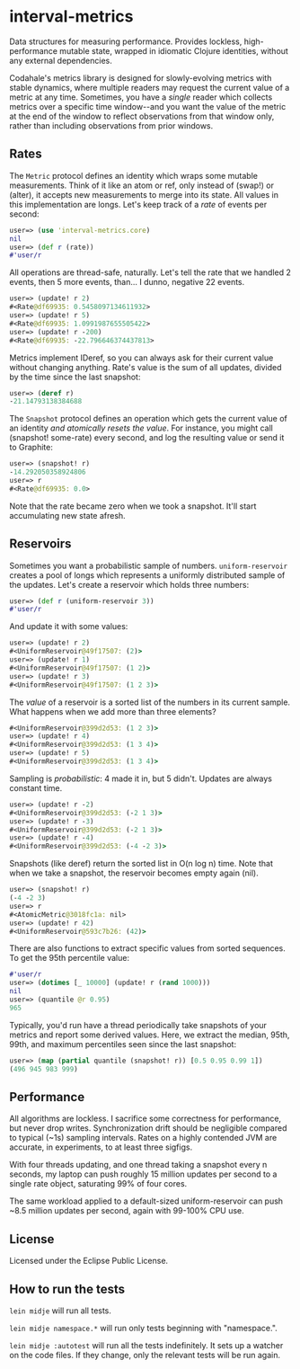 # interval-metrics

Data structures for measuring performance. Provides lockless, high-performance
mutable state, wrapped in idiomatic Clojure identities, without any external
dependencies.

Codahale's metrics library is designed for slowly-evolving metrics with stable
dynamics, where multiple readers may request the current value of a metric at
any time. Sometimes, you have a *single* reader which collects metrics over a
specific time window--and you want the value of the metric at the end of the
window to reflect observations from that window only, rather than including
observations from prior windows.

## Rates

The `Metric` protocol defines an identity which wraps some mutable
measurements. Think of it like an atom or ref, only instead of (swap!) or
(alter), it accepts new measurements to merge into its state. All values in
this implementation are longs. Let's keep track of a *rate* of events per
second:

``` clj
user=> (use 'interval-metrics.core)
nil
user=> (def r (rate))
#'user/r
```

All operations are thread-safe, naturally. Let's tell the rate that we handled
2 events, then 5 more events, than... I dunno, negative 22 events.

``` clj
user=> (update! r 2)
#<Rate@df69935: 0.5458097134611932>
user=> (update! r 5)
#<Rate@df69935: 1.0991987655505422>
user=> (update! r -200)
#<Rate@df69935: -22.796646374437813>
```

Metrics implement IDeref, so you can always ask for their current value without changing anything. Rate's value is the sum of all updates, divided by the time since the last snapshot:

``` clj
user=> (deref r)
-21.14793138384688
```

The `Snapshot` protocol defines an operation which gets the current value of an
identity *and atomically resets the value*. For instance, you might call
(snapshot! some-rate) every second, and log the resulting value or send it to
Graphite:

``` clj
user=> (snapshot! r)
-14.292050358924806
user=> r
#<Rate@df69935: 0.0>
```

Note that the rate became zero when we took a snapshot. It'll start
accumulating new state afresh.

## Reservoirs

Sometimes you want a probabilistic sample of numbers. `uniform-reservoir` creates a pool of longs which represents a uniformly distributed sample of the updates. Let's create a reservoir which holds three numbers:

``` clj
user=> (def r (uniform-reservoir 3))
#'user/r
```

And update it with some values:

``` clj
user=> (update! r 2)
#<UniformReservoir@49f17507: (2)>
user=> (update! r 1)
#<UniformReservoir@49f17507: (1 2)>
user=> (update! r 3)
#<UniformReservoir@49f17507: (1 2 3)>
```

The *value* of a reservoir is a sorted list of the numbers in its current
sample. What happens when we add more than three elements?

``` clj
#<UniformReservoir@399d2d53: (1 2 3)>
user=> (update! r 4)
#<UniformReservoir@399d2d53: (1 3 4)>
user=> (update! r 5)
#<UniformReservoir@399d2d53: (1 3 4)>
```

Sampling is *probabilistic*: 4 made it in, but 5 didn't. Updates are always
constant time.

``` clj
user=> (update! r -2)
#<UniformReservoir@399d2d53: (-2 1 3)>
user=> (update! r -3)
#<UniformReservoir@399d2d53: (-2 1 3)>
user=> (update! r -4)
#<UniformReservoir@399d2d53: (-4 -2 3)>
```

Snapshots (like deref) return the sorted list in O(n log n) time. Note that
when we take a snapshot, the reservoir becomes empty again (nil). 

``` clj
user=> (snapshot! r)
(-4 -2 3)
user=> r
#<AtomicMetric@3018fc1a: nil>
user=> (update! r 42)
#<UniformReservoir@593c7b26: (42)>
```

There are also functions to extract specific values from sorted sequences. To
get the 95th percentile value:

```clj
#'user/r
user=> (dotimes [_ 10000] (update! r (rand 1000)))
nil
user=> (quantile @r 0.95)
965
```

Typically, you'd run have a thread periodically take snapshots of your metrics and report some derived values. Here, we extract the median, 95th, 99th, and maximum percentiles seen since the last snapshot:

```clj
user=> (map (partial quantile (snapshot! r)) [0.5 0.95 0.99 1])
(496 945 983 999)
```

## Performance

All algorithms are lockless. I sacrifice some correctness for performance, but
never drop writes. Synchronization drift should be negligible compared to
typical (~1s) sampling intervals. Rates on a highly contended JVM are
accurate, in experiments, to at least three sigfigs.

With four threads updating, and one thread taking a snapshot every n seconds,
my laptop can push roughly 15 million updates per second to a single rate
object, saturating 99% of four cores.

The same workload applied to a default-sized uniform-reservoir can push ~8.5
million updates per second, again with 99-100% CPU use.

## License

Licensed under the Eclipse Public License.

## How to run the tests

`lein midje` will run all tests.

`lein midje namespace.*` will run only tests beginning with "namespace.".

`lein midje :autotest` will run all the tests indefinitely. It sets up a
watcher on the code files. If they change, only the relevant tests will be
run again.
